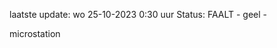 laatste update: 
wo 25-10-2023  0:30   uur 
Status: FAALT - geel - 
<div class="service Y">microstation</div>